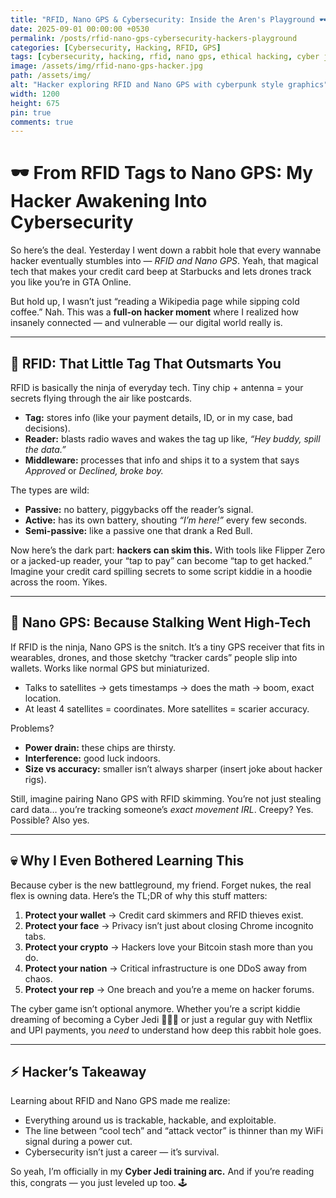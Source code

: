 ```yaml
---
title: "RFID, Nano GPS & Cybersecurity: Inside the Aren's Playground 🕶️💻"
date: 2025-09-01 00:00:00 +0530
permalink: /posts/rfid-nano-gps-cybersecurity-hackers-playground
categories: [Cybersecurity, Hacking, RFID, GPS]
tags: [cybersecurity, hacking, rfid, nano gps, ethical hacking, cyber jedi, hacker lifestyle]
image: /assets/img/rfid-nano-gps-hacker.jpg
path: /assets/img/
alt: "Hacker exploring RFID and Nano GPS with cyberpunk style graphics"
width: 1200
height: 675
pin: true
comments: true
---
```


# 🕶️ From RFID Tags to Nano GPS: My Hacker Awakening Into Cybersecurity

So here’s the deal. Yesterday I went down a rabbit hole that every wannabe hacker eventually stumbles into — *RFID and Nano GPS*. Yeah, that magical tech that makes your credit card beep at Starbucks and lets drones track you like you’re in GTA Online.

But hold up, I wasn’t just “reading a Wikipedia page while sipping cold coffee.” Nah. This was a **full-on hacker moment** where I realized how insanely connected — and vulnerable — our digital world really is.

---

## 🎯 RFID: That Little Tag That Outsmarts You

RFID is basically the ninja of everyday tech. Tiny chip + antenna = your secrets flying through the air like postcards.

- **Tag:** stores info (like your payment details, ID, or in my case, bad decisions).
- **Reader:** blasts radio waves and wakes the tag up like, *“Hey buddy, spill the data.”*
- **Middleware:** processes that info and ships it to a system that says *Approved* or *Declined, broke boy.*

The types are wild:

- **Passive:** no battery, piggybacks off the reader’s signal.
- **Active:** has its own battery, shouting *“I’m here!”* every few seconds.
- **Semi-passive:** like a passive one that drank a Red Bull.

Now here’s the dark part: **hackers can skim this.** With tools like Flipper Zero or a jacked-up reader, your “tap to pay” can become “tap to get hacked.” Imagine your credit card spilling secrets to some script kiddie in a hoodie across the room. Yikes.

---

## 📡 Nano GPS: Because Stalking Went High-Tech

If RFID is the ninja, Nano GPS is the snitch. It’s a tiny GPS receiver that fits in wearables, drones, and those sketchy “tracker cards” people slip into wallets. Works like normal GPS but miniaturized.

- Talks to satellites → gets timestamps → does the math → boom, exact location.
- At least 4 satellites = coordinates. More satellites = scarier accuracy.

Problems?

- **Power drain:** these chips are thirsty.
- **Interference:** good luck indoors.
- **Size vs accuracy:** smaller isn’t always sharper (insert joke about hacker rigs).

Still, imagine pairing Nano GPS with RFID skimming. You’re not just stealing card data… you’re tracking someone’s *exact movement IRL*. Creepy? Yes. Possible? Also yes.

---

## 💀 Why I Even Bothered Learning This

Because cyber is the new battleground, my friend. Forget nukes, the real flex is owning data. Here’s the TL;DR of why this stuff matters:

1. **Protect your wallet** → Credit card skimmers and RFID thieves exist.
2. **Protect your face** → Privacy isn’t just about closing Chrome incognito tabs.
3. **Protect your crypto** → Hackers love your Bitcoin stash more than you do.
4. **Protect your nation** → Critical infrastructure is one DDoS away from chaos.
5. **Protect your rep** → One breach and you’re a meme on hacker forums.

The cyber game isn’t optional anymore. Whether you’re a script kiddie dreaming of becoming a Cyber Jedi 🧑‍💻✨ or just a regular guy with Netflix and UPI payments, you *need* to understand how deep this rabbit hole goes.

---

## ⚡ Hacker’s Takeaway

Learning about RFID and Nano GPS made me realize:

- Everything around us is trackable, hackable, and exploitable.
- The line between “cool tech” and “attack vector” is thinner than my WiFi signal during a power cut.
- Cybersecurity isn’t just a career — it’s survival.

So yeah, I’m officially in my **Cyber Jedi training arc.** And if you’re reading this, congrats — you just leveled up too. 🕹️
